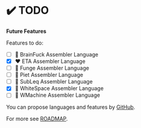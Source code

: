 # ✔️ TODO

**Future Features**

Features to do:
* [ ] 🌈 BrainFuck Assembler Language
* [x] ❤️ ETA Assembler Language
* [ ] 💛 Funge Assembler Language
* [ ] 💚 Piet Assembler Language
* [ ] 💙 SubLeq Assembler Language
* [x] 🤍 WhiteSpace Assembler Language
* [ ] 🖤 WMachine Assembler Language

You can propose  languages and features by [GitHub](https://github.com/helvm/helap/issues).

For more see [ROADMAP](ROADMAP.md).
